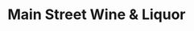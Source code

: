 ---
title: "Main Street Wine & Liquor"
url: /naples/main-street-wine-und-liquor/
shop: Spirituosen
---